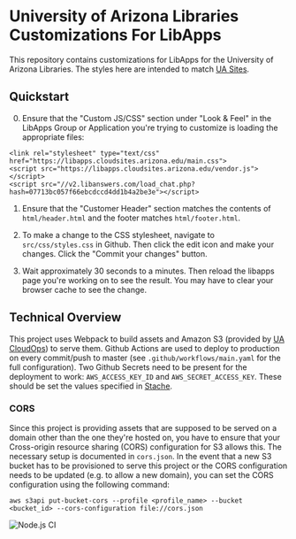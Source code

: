 # University of Arizona Libraries Customizations For LibApps

This repository contains customizations for LibApps for the University of Arizona Libraries.
The styles here are intended to match [UA Sites](https://uasites.arizona.edu/home).

## Quickstart

0. Ensure that the "Custom JS/CSS" section under "Look & Feel" in the LibApps Group or Application you're trying
to customize is loading the appropriate files:

```
<link rel="stylesheet" type="text/css" href="https://libapps.cloudsites.arizona.edu/main.css">
<script src="https://libapps.cloudsites.arizona.edu/vendor.js"></script>
<script src="//v2.libanswers.com/load_chat.php?hash=07713bc057f66ebcdccd4dd1b4a2be3e"></script>
```

1. Ensure that the "Customer Header" section matches the contents of `html/header.html` and the footer matches
`html/footer.html`.

2. To make a change to the CSS stylesheet, navigate to `src/css/styles.css` in Github.  Then click the edit icon
and make your changes.  Click the "Commit your changes" button.

3. Wait approximately 30 seconds to a minutes.  Then reload the libapps page you're working on to see the result.  You may
have to clear your browser cache to see the change.

## Technical Overview

This project uses Webpack to build assets and Amazon S3 (provided by [UA CloudOps](https://cloudops.arizona.edu/serverless-website)) to serve them.  Github Actions are used to deploy to production on every commit/push to master (see `.github/workflows/main.yaml` for the full configuration).  Two Github Secrets need to be present for the deployment to work: `AWS_ACCESS_KEY_ID` and `AWS_SECRET_ACCESS_KEY`.  These should be set the values specified in [Stache](https://stache.arizona.edu/).

### CORS

Since this project is providing assets that are supposed to be served on a domain other than the one they're hosted on, you have to ensure that your Cross-origin resource sharing (CORS) configuration for S3 allows this.  The necessary setup is documented in `cors.json`.  In the event that a new S3 bucket has to be provisioned to serve this project or the CORS configuration needs to be updated (e.g. to allow a new domain), you can set the CORS configuration using the following command:

```
aws s3api put-bucket-cors --profile <profile_name> --bucket <bucket_id> --cors-configuration file://cors.json
```

![Node.js CI](https://github.com/simpsonw/ual-libapps/workflows/Node.js%20CI/badge.svg)

